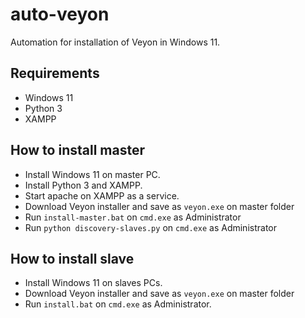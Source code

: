 # auto-veyon

Automation for installation of Veyon in Windows 11.

## Requirements

- Windows 11
- Python 3
- XAMPP

## How to install master

- Install Windows 11 on master PC.
- Install Python 3 and XAMPP.
- Start apache on XAMPP as a service.
- Download Veyon installer and save as `veyon.exe` on master folder
- Run `install-master.bat` on `cmd.exe` as Administrator
- Run `python discovery-slaves.py` on `cmd.exe` as Administrator

## How to install slave

- Install Windows 11 on slaves PCs.
- Download Veyon installer and save as `veyon.exe` on master folder
- Run `install.bat`  on `cmd.exe` as Administrator.
